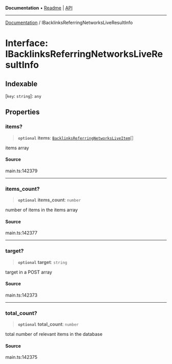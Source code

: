 **Documentation** • [Readme](../README.md) \| [API](../globals.md)

***

[Documentation](../README.md) / IBacklinksReferringNetworksLiveResultInfo

# Interface: IBacklinksReferringNetworksLiveResultInfo

## Indexable

 \[`key`: `string`\]: `any`

## Properties

### items?

> **`optional`** **items**: [`BacklinksReferringNetworksLiveItem`](../classes/BacklinksReferringNetworksLiveItem.md)[]

items array

#### Source

main.ts:142379

***

### items\_count?

> **`optional`** **items\_count**: `number`

number of items in the items array

#### Source

main.ts:142377

***

### target?

> **`optional`** **target**: `string`

target in a POST array

#### Source

main.ts:142373

***

### total\_count?

> **`optional`** **total\_count**: `number`

total number of relevant items in the database

#### Source

main.ts:142375
